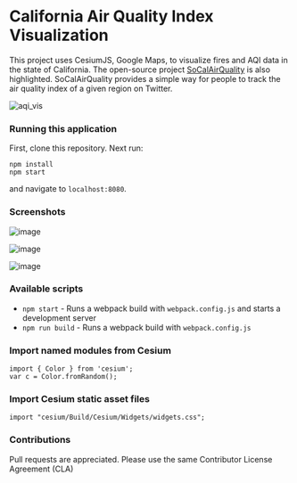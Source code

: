 # California Air Quality Index Visualization

This project uses CesiumJS, Google Maps, to visualize fires and AQI data in the state of California. The open-source project [SoCalAirQuality](https://github.com/ian-r-rose/SoCalAirQuality) is also highlighted. SoCalAirQuality provides a simple way for people to track the air quality index of a given region on Twitter.

![aqi_vis](https://user-images.githubusercontent.com/39531367/152215065-378966d9-faae-40f8-a29b-a441043897d8.png)

### Running this application

First, clone this repository. Next run:
```
npm install
npm start
```

and navigate to `localhost:8080`.

### Screenshots

![image](https://user-images.githubusercontent.com/39531367/133108520-1a90e288-e285-48e8-8d73-ed7e09ada6b5.png)

![image](https://user-images.githubusercontent.com/39531367/132901053-711ae4e8-3814-4018-80dd-b9b0535174b6.png)

![image](https://user-images.githubusercontent.com/39531367/133159194-103c6a04-6c52-419f-b649-1f5725bc3272.png)

### Available scripts

* `npm start` - Runs a webpack build with `webpack.config.js` and starts a development server
* `npm run build` - Runs a webpack build with `webpack.config.js` 

### Import named modules from Cesium

```
import { Color } from 'cesium';
var c = Color.fromRandom();
```

### Import Cesium static asset files

```
import "cesium/Build/Cesium/Widgets/widgets.css";
```

### Contributions

Pull requests are appreciated. Please use the same Contributor License Agreement (CLA)
